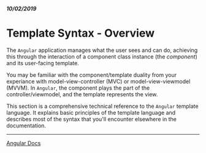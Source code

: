 ##### 10/02/2019
# Template Syntax - Overview
The `Angular` application manages what the user sees and can do, achieving this through the interaction of a component class instance (the _component_) and its user-facing template.

You may be familiar with the component/template duality from your experiance with model-view-controller (MVC) or model-view-viewmodel (MVVM).  In `Angular`, the component plays the part of the controller/viewmodel, and the template represents the view.

This section is a comprehensive technical reference to the `Angular` template language.  It explains basic principles of the template language and describes most of the syntax that you'll encounter elsewhere in the documentation.

---

[Angular Docs](https://angular.io/guide/template-syntax)